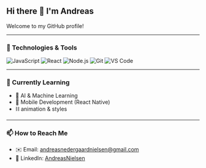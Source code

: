 ## Hi there 👋 I'm Andreas

Welcome to my GitHub profile!

---

### 🔧 Technologies & Tools
![JavaScript](https://img.shields.io/badge/-JavaScript-F7DF1E?style=flat&logo=javascript&logoColor=black)
![React](https://img.shields.io/badge/-React-61DAFB?style=flat&logo=react&logoColor=white)
![Node.js](https://img.shields.io/badge/-Node.js-339933?style=flat&logo=node.js&logoColor=white)
![Git](https://img.shields.io/badge/-Git-F05032?style=flat&logo=git&logoColor=white)
![VS Code](https://img.shields.io/badge/-VS%20Code-007ACC?style=flat&logo=visual-studio-code&logoColor=white)

---

### 🌱 Currently Learning
- 🧠 AI & Machine Learning
- 📱 Mobile Development (React Native)
- ⛓️ animation & styles

---

### 📫 How to Reach Me
- ✉️ Email: andreasnedergaardnielsen@gmail.com  
- 💼 LinkedIn: [AndreasNielsen](https://www.linkedin.com/in/andreas-nedergaard-nielsen-a47994249/)

